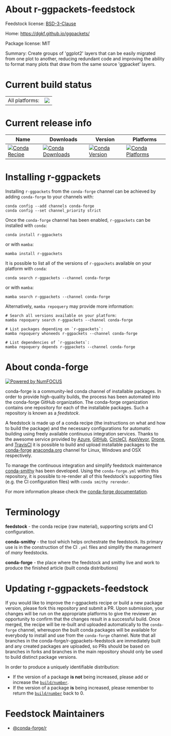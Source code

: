 About r-ggpackets-feedstock
===========================

Feedstock license: [BSD-3-Clause](https://github.com/conda-forge/r-ggpackets-feedstock/blob/main/LICENSE.txt)

Home: https://dgkf.github.io/ggpackets/

Package license: MIT

Summary: Create groups of 'ggplot2' layers that can be easily migrated from one plot to another, reducing redundant code and improving the ability to format many plots that draw from the same source 'ggpacket' layers.

Current build status
====================


<table><tr><td>All platforms:</td>
    <td>
      <a href="https://dev.azure.com/conda-forge/feedstock-builds/_build/latest?definitionId=16718&branchName=main">
        <img src="https://dev.azure.com/conda-forge/feedstock-builds/_apis/build/status/r-ggpackets-feedstock?branchName=main">
      </a>
    </td>
  </tr>
</table>

Current release info
====================

| Name | Downloads | Version | Platforms |
| --- | --- | --- | --- |
| [![Conda Recipe](https://img.shields.io/badge/recipe-r--ggpackets-green.svg)](https://anaconda.org/conda-forge/r-ggpackets) | [![Conda Downloads](https://img.shields.io/conda/dn/conda-forge/r-ggpackets.svg)](https://anaconda.org/conda-forge/r-ggpackets) | [![Conda Version](https://img.shields.io/conda/vn/conda-forge/r-ggpackets.svg)](https://anaconda.org/conda-forge/r-ggpackets) | [![Conda Platforms](https://img.shields.io/conda/pn/conda-forge/r-ggpackets.svg)](https://anaconda.org/conda-forge/r-ggpackets) |

Installing r-ggpackets
======================

Installing `r-ggpackets` from the `conda-forge` channel can be achieved by adding `conda-forge` to your channels with:

```
conda config --add channels conda-forge
conda config --set channel_priority strict
```

Once the `conda-forge` channel has been enabled, `r-ggpackets` can be installed with `conda`:

```
conda install r-ggpackets
```

or with `mamba`:

```
mamba install r-ggpackets
```

It is possible to list all of the versions of `r-ggpackets` available on your platform with `conda`:

```
conda search r-ggpackets --channel conda-forge
```

or with `mamba`:

```
mamba search r-ggpackets --channel conda-forge
```

Alternatively, `mamba repoquery` may provide more information:

```
# Search all versions available on your platform:
mamba repoquery search r-ggpackets --channel conda-forge

# List packages depending on `r-ggpackets`:
mamba repoquery whoneeds r-ggpackets --channel conda-forge

# List dependencies of `r-ggpackets`:
mamba repoquery depends r-ggpackets --channel conda-forge
```


About conda-forge
=================

[![Powered by
NumFOCUS](https://img.shields.io/badge/powered%20by-NumFOCUS-orange.svg?style=flat&colorA=E1523D&colorB=007D8A)](https://numfocus.org)

conda-forge is a community-led conda channel of installable packages.
In order to provide high-quality builds, the process has been automated into the
conda-forge GitHub organization. The conda-forge organization contains one repository
for each of the installable packages. Such a repository is known as a *feedstock*.

A feedstock is made up of a conda recipe (the instructions on what and how to build
the package) and the necessary configurations for automatic building using freely
available continuous integration services. Thanks to the awesome service provided by
[Azure](https://azure.microsoft.com/en-us/services/devops/), [GitHub](https://github.com/),
[CircleCI](https://circleci.com/), [AppVeyor](https://www.appveyor.com/),
[Drone](https://cloud.drone.io/welcome), and [TravisCI](https://travis-ci.com/)
it is possible to build and upload installable packages to the
[conda-forge](https://anaconda.org/conda-forge) [anaconda.org](https://anaconda.org/)
channel for Linux, Windows and OSX respectively.

To manage the continuous integration and simplify feedstock maintenance
[conda-smithy](https://github.com/conda-forge/conda-smithy) has been developed.
Using the ``conda-forge.yml`` within this repository, it is possible to re-render all of
this feedstock's supporting files (e.g. the CI configuration files) with ``conda smithy rerender``.

For more information please check the [conda-forge documentation](https://conda-forge.org/docs/).

Terminology
===========

**feedstock** - the conda recipe (raw material), supporting scripts and CI configuration.

**conda-smithy** - the tool which helps orchestrate the feedstock.
                   Its primary use is in the construction of the CI ``.yml`` files
                   and simplify the management of *many* feedstocks.

**conda-forge** - the place where the feedstock and smithy live and work to
                  produce the finished article (built conda distributions)


Updating r-ggpackets-feedstock
==============================

If you would like to improve the r-ggpackets recipe or build a new
package version, please fork this repository and submit a PR. Upon submission,
your changes will be run on the appropriate platforms to give the reviewer an
opportunity to confirm that the changes result in a successful build. Once
merged, the recipe will be re-built and uploaded automatically to the
`conda-forge` channel, whereupon the built conda packages will be available for
everybody to install and use from the `conda-forge` channel.
Note that all branches in the conda-forge/r-ggpackets-feedstock are
immediately built and any created packages are uploaded, so PRs should be based
on branches in forks and branches in the main repository should only be used to
build distinct package versions.

In order to produce a uniquely identifiable distribution:
 * If the version of a package **is not** being increased, please add or increase
   the [``build/number``](https://docs.conda.io/projects/conda-build/en/latest/resources/define-metadata.html#build-number-and-string).
 * If the version of a package **is** being increased, please remember to return
   the [``build/number``](https://docs.conda.io/projects/conda-build/en/latest/resources/define-metadata.html#build-number-and-string)
   back to 0.

Feedstock Maintainers
=====================

* [@conda-forge/r](https://github.com/conda-forge/r/)

